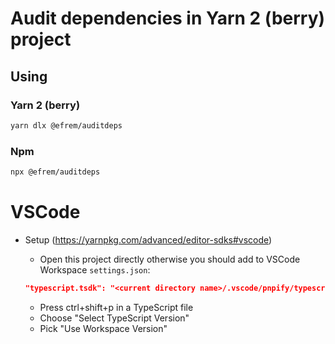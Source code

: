 # Audit dependencies in Yarn 2 (berry) project

## Using

### Yarn 2 (berry)

```bash
yarn dlx @efrem/auditdeps
```

### Npm

```bash
npx @efrem/auditdeps
```

# VSCode

- Setup (<https://yarnpkg.com/advanced/editor-sdks#vscode>)

  - Open this project directly otherwise you should add to VSCode Workspace `settings.json`:

  ```json
  "typescript.tsdk": "<current directory name>/.vscode/pnpify/typescript/lib"
  ```

  - Press ctrl+shift+p in a TypeScript file
  - Choose "Select TypeScript Version"
  - Pick "Use Workspace Version"

